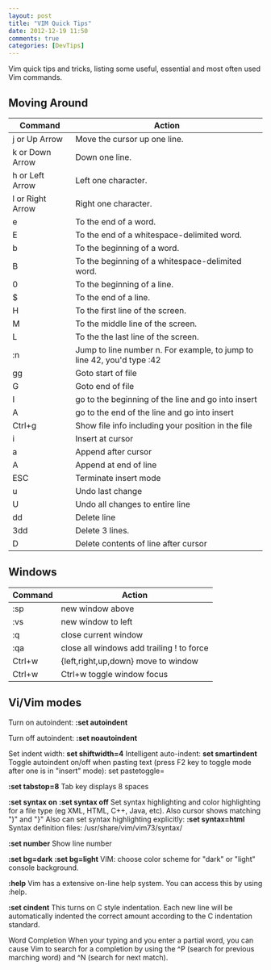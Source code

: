 ```yaml
---
layout: post
title: "VIM Quick Tips"
date: 2012-12-19 11:50
comments: true
categories: [DevTips]
---
```

Vim quick tips and tricks, listing some useful, essential and most often used Vim commands.

## Moving Around

| Command                             | Action                          |
| ----------------------------------  | ------------------------------- |
| j or Up Arrow                       | Move the cursor up one line.
| k or Down Arrow                     | Down one line.
| h or Left Arrow                     | Left one character.
| l or Right Arrow                    | Right one character.
| e                                   | To the end of a word.
| E                                   | To the end of a whitespace-delimited word.
| b                                   | To the beginning of a word.
| B                                   | To the beginning of a whitespace-delimited word.
| 0                                   | To the beginning of a line.
| $                                   | To the end of a line.
| H                                   | To the first line of the screen.
| M                                   | To the middle line of the screen.
| L                                   | To the the last line of the screen.
| :n                                  | Jump to line number n. For example, to jump to line 42, you'd type :42
| gg                                  | Goto start of file
| G                                   | Goto end of file
| I                                   | go to the beginning of the line and go into insert
| A                                   | go to the end of the line and go into insert
| Ctrl+g                              | Show file info  including your position in the file
| i                                   | Insert at cursor
| a                                   | Append after cursor
| A                                   | Append at end of line
| ESC                                 | Terminate insert mode
| u                                   | Undo last change
| U                                   | Undo all changes to entire line
| dd                                  | Delete line
| 3dd                                 | Delete 3 lines.
| D                                   | Delete contents of line after cursor


<!--more-->


## Windows

| Command                             | Action                          |
| ----------------------------------  | ------------------------------- |
| :sp                                 | new window above
| :vs                                 | new window to left
| :q                                  | close current window
| :qa                                 | close all windows add trailing ! to force
| Ctrl+w                              | {left,right,up,down} move to window
| Ctrl+w                              | Ctrl+w toggle window focus


## Vi/Vim modes

Turn on autoindent:   __:set autoindent__

Turn off autoindent:  __:set noautoindent__

Set indent width:   __set shiftwidth=4__
Intelligent auto-indent:  __set smartindent__
Toggle autoindent on/off when pasting text (press F2 key to toggle mode after one is in "insert" mode): set pastetoggle=<F2>

__:set tabstop=8__
Tab key displays 8 spaces

__:set syntax on__
__:set syntax off__
Set syntax highlighting and color highlighting for a file type (eg XML, HTML, C++, Java, etc). Also cursor shows matching ")" and "}"
Also can set syntax highlighting explicitly: __:set syntax=html__
Syntax definition files: /usr/share/vim/vim73/syntax/

__:set number__
Show line number

__:set bg=dark__
__:set bg=light__
VIM: choose color scheme for "dark" or "light" console background.


__:help__
Vim has a extensive on-line help system. You can access this by using :help.

__:set cindent__
This turns on C style indentation. Each new line will be automatically indented the correct amount according to the C indentation standard.

Word Completion
When your typing and you enter a partial word, you can cause Vim to search for a completion by using the ^P (search for previous marching word) and ^N (search for next match).
